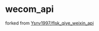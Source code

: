 # wecom_api
forked from [Ysnv1997/flsk_qiye_weixin_api](https://https://github.com/Ysnv1997/flsk_qiye_weixin_api)
